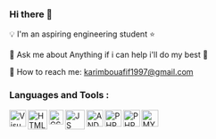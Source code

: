 ### Hi there 👋

:bulb: I'm an aspiring engineering student :star:

:speech_balloon: Ask me about Anything if i can help i'll do my best :man: 

:email: How to reach me: karimbouafif1997@gmail.com

### Languages and Tools : 

<img align="left" alt="Visual Studio Code" width="30px" src="https://user-images.githubusercontent.com/48072325/101243874-642c8180-3703-11eb-88f1-dba4eccf15ca.png" />
<img align="left" alt="HTML 5" width="35px" src="https://user-images.githubusercontent.com/48072325/101243929-ac4ba400-3703-11eb-9b4c-8dcfb7ab0b25.png" />
<img align="left" alt="CSS" width="26px" src="https://user-images.githubusercontent.com/48072325/101243957-d43b0780-3703-11eb-8c32-d1a019bc68f9.png" />
<img align="left" alt="JS" width="35px" src="https://user-images.githubusercontent.com/48072325/101244065-807cee00-3704-11eb-97b4-880ceaa8a732.png" />
<img align="left" alt="ANDROID STUDIO" width="30px" src="https://user-images.githubusercontent.com/48072325/101244110-c934a700-3704-11eb-8612-17a0fabb3e46.jpg" />
<img align="left" alt="PHP STORM" width="30px" src="https://user-images.githubusercontent.com/48072325/101244133-eb2e2980-3704-11eb-8308-f07a4807891c.png" />
<img align="left" alt="PHP STORM" width="30px" src="https://user-images.githubusercontent.com/48072325/101244133-eb2e2980-3704-11eb-8308-f07a4807891c.png" />
<img align="left" alt="MY SQL" width="30px" src="https://user-images.githubusercontent.com/48072325/101244157-1284f680-3705-11eb-9820-ef8c94fa496c.png" />
